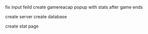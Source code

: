 
fix input feild
create gamereacap popup with stats after game ends


create server 
create database 

create stat page
